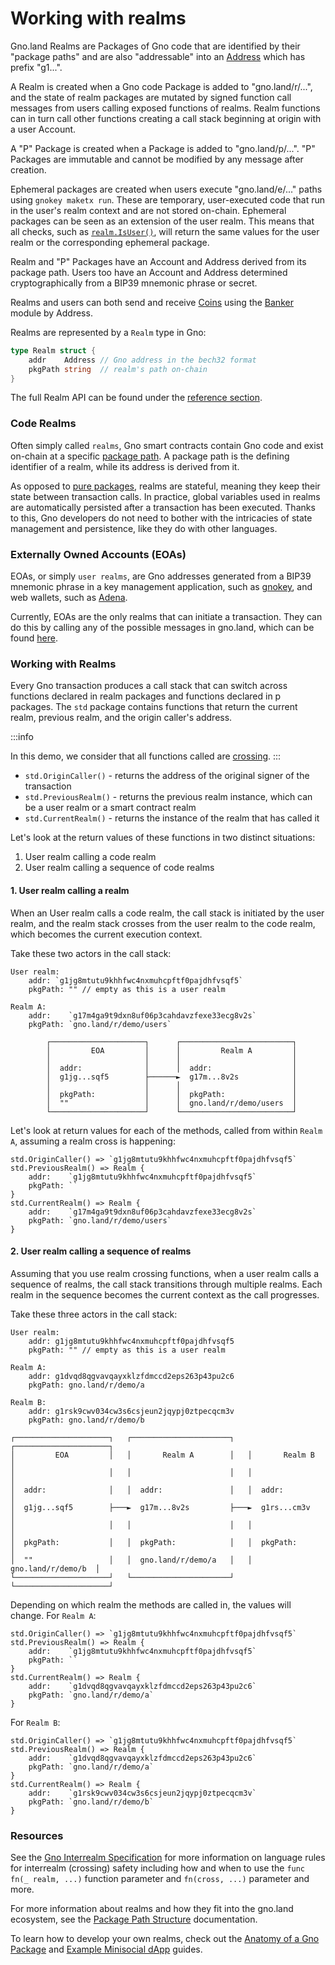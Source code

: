 #  Working with realms 

Gno.land Realms are Packages of Gno code that are identified by their "package
paths" and are also "addressable" into an [Address](./gno-stdlibs.md#address)
which has prefix "g1...".

A Realm is created when a Gno code Package is added to "gno.land/r/...", and
the state of realm packages are mutated by signed function call messages from
users calling exposed functions of realms. Realm functions can in turn call
other functions creating a call stack beginning at origin with a user Account.

A "P" Package is created when a Package is added to "gno.land/p/...". "P"
Packages are immutable and cannot be modified by any message after creation.

Ephemeral packages are created when users execute "gno.land/e/..." paths using
`gnokey maketx run`. These are temporary, user-executed code that run in the
user's realm context and are not stored on-chain. Ephemeral packages can be 
seen as an extension of the user realm. This means that all checks, such
as [`realm.IsUser()`](./gno-stdlibs.md#isuser), will return the same values for 
the user realm or the corresponding ephemeral package.

Realm and "P" Packages have an Account and Address derived from its package
path. Users too have an Account and Address determined cryptographically from a
BIP39 mnemonic phrase or secret.

Realms and users can both send and receive [Coins](./gno-stdlibs.md#coin) using
the [Banker](./gno-stdlibs.md#banker) module by Address.

Realms are represented by a `Realm` type in Gno:

```go
type Realm struct {
    addr    Address // Gno address in the bech32 format
    pkgPath string  // realm's path on-chain
}
```

The full Realm API can be found under the
[reference section](./gno-stdlibs.md#realm).

### Code Realms

Often simply called `realms`, Gno smart contracts contain Gno code and exist
on-chain at a specific [package path](gno-packages.md). A package path is the
defining identifier of a realm, while its address is derived from it.

As opposed to [pure packages](./gno-packages.md#pure-packages-p), realms are
stateful, meaning they keep their state between transaction calls. In practice,
global variables used in realms are automatically persisted after a transaction
has been executed. Thanks to this, Gno developers do not need to bother with the
intricacies of state management and persistence, like they do with other
languages.

### Externally Owned Accounts (EOAs)

EOAs, or simply `user realms`, are Gno addresses generated from a BIP39 mnemonic
phrase in a key management application, such as
[gnokey](../users/interact-with-gnokey.md), and web wallets, such as
[Adena](../users/third-party-wallets.md).

Currently, EOAs are the only realms that can initiate a transaction. They can do
this by calling any of the possible messages in gno.land, which can be
found [here](../users/interact-with-gnokey.md#making-transactions).

### Working with Realms

Every Gno transaction produces a call stack that can switch across functions
declared in realm packages and functions declared in p packages. The `std`
package contains functions that return the current realm, previous realm, and
the origin caller's address. 

:::info

In this demo, we consider that all functions called
are [crossing](./gno-interrealm.md).
:::

- `std.OriginCaller()` - returns the address of the original signer of the
  transaction
- `std.PreviousRealm()` - returns the previous realm instance, which can be a user 
  realm or a smart contract realm
- `std.CurrentRealm()` - returns the instance of the realm that has called it

Let's look at the return values of these functions in two distinct situations:
1. User realm calling a code realm
2. User realm calling a sequence of code realms

#### 1. User realm calling a realm

When an User realm calls a code realm, the call stack is initiated by the user 
realm, and the realm stack crosses from the user realm to the code realm, which 
becomes the current execution context.

Take these two actors in the call stack:
```
User realm:
    addr: `g1jg8mtutu9khhfwc4nxmuhcpftf0pajdhfvsqf5`
    pkgPath: "" // empty as this is a user realm

Realm A:
    addr:    `g17m4ga9t9dxn8uf06p3cahdavzfexe33ecg8v2s`
    pkgPath: `gno.land/r/demo/users`

        ┌─────────────────────┐      ┌─────────────────────────┐
        │         EOA         │      │         Realm A         │
        │                     │      │                         │
        │  addr:              │      │  addr:                  │
        │  g1jg...sqf5        ├──────►  g17m...8v2s            │
        │                     │      │                         │
        │  pkgPath:           │      │  pkgPath:               │
        │  ""                 │      │  gno.land/r/demo/users  │
        └─────────────────────┘      └─────────────────────────┘
```

Let's look at return values for each of the methods, called from within
`Realm A`, assuming a realm cross is happening:
```
std.OriginCaller() => `g1jg8mtutu9khhfwc4nxmuhcpftf0pajdhfvsqf5`
std.PreviousRealm() => Realm {
    addr:    `g1jg8mtutu9khhfwc4nxmuhcpftf0pajdhfvsqf5`
    pkgPath: ``
}
std.CurrentRealm() => Realm {
    addr:    `g17m4ga9t9dxn8uf06p3cahdavzfexe33ecg8v2s`
    pkgPath: `gno.land/r/demo/users`
}
```

#### 2. User realm calling a sequence of realms

Assuming that you use realm crossing functions, when a user realm calls a 
sequence of realms, the call stack transitions through multiple realms. Each 
realm in the sequence becomes the current context as the call progresses.

Take these three actors in the call stack:
```
User realm:
    addr: g1jg8mtutu9khhfwc4nxmuhcpftf0pajdhfvsqf5
    pkgPath: "" // empty as this is a user realm

Realm A:
    addr: g1dvqd8qgvavqayxklzfdmccd2eps263p43pu2c6
    pkgPath: gno.land/r/demo/a

Realm B:
    addr: g1rsk9cwv034cw3s6csjeun2jqypj0ztpecqcm3v
    pkgPath: gno.land/r/demo/b

┌─────────────────────┐   ┌──────────────────────┐   ┌─────────────────────┐
│         EOA         │   │       Realm A        │   │       Realm B       │
│                     │   │                      │   │                     │
│  addr:              │   │  addr:               │   │  addr:              │
│  g1jg...sqf5        ├───►  g17m...8v2s         ├───►  g1rs...cm3v        │
│                     │   │                      │   │                     │
│  pkgPath:           │   │  pkgPath:            │   │  pkgPath:           │
│  ""                 │   │  gno.land/r/demo/a   │   │  gno.land/r/demo/b  │
└─────────────────────┘   └──────────────────────┘   └─────────────────────┘
```

Depending on which realm the methods are called in, the values will change. For
`Realm A`:
```
std.OriginCaller() => `g1jg8mtutu9khhfwc4nxmuhcpftf0pajdhfvsqf5`
std.PreviousRealm() => Realm {
    addr:    `g1jg8mtutu9khhfwc4nxmuhcpftf0pajdhfvsqf5`
    pkgPath: ``
}
std.CurrentRealm() => Realm {
    addr:    `g1dvqd8qgvavqayxklzfdmccd2eps263p43pu2c6`
    pkgPath: `gno.land/r/demo/a`
}
```

For `Realm B`:
```
std.OriginCaller() => `g1jg8mtutu9khhfwc4nxmuhcpftf0pajdhfvsqf5`
std.PreviousRealm() => Realm {
    addr:    `g1dvqd8qgvavqayxklzfdmccd2eps263p43pu2c6`
    pkgPath: `gno.land/r/demo/a`
}
std.CurrentRealm() => Realm {
    addr:    `g1rsk9cwv034cw3s6csjeun2jqypj0ztpecqcm3v`
    pkgPath: `gno.land/r/demo/b`
}
```

### Resources

See the [Gno Interrealm Specification](./gno-interrealm.md) for more
information on language rules for interrealm (crossing) safety including how and
when to use the `func fn(_ realm, ...)` function parameter and `fn(cross, ...)` parameter and more.

For more information about realms and how they fit into the gno.land ecosystem,
see the [Package Path Structure](./gno-packages.md#package-path-structure)
documentation.

To learn how to develop your own realms, check out the
[Anatomy of a Gno Package](../builders/anatomy-of-a-gno-package.md) and
[Example Minisocial dApp](../builders/example-minisocial-dapp.md) guides.
